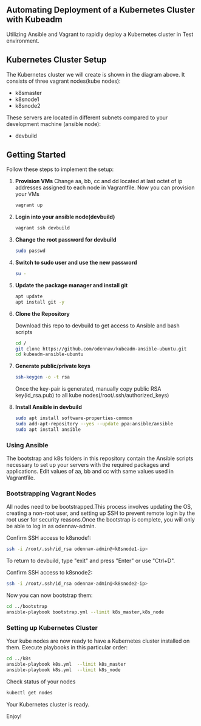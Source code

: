 ## Automating Deployment of a Kubernetes Cluster with Kubeadm
   Utilizing Ansible and Vagrant to rapidly deploy a Kubernetes cluster in Test environment.
 


## Kubernetes Cluster Setup
   The Kubernetes cluster we will create is shown in the diagram above. It consists of three vagrant nodes(kube nodes):
   - k8smaster
   - k8snode1 
   - k8snode2

   These servers are located in different subnets compared to your development machine (ansible node):
   - devbuild

## Getting Started
   Follow these steps to implement the setup:

1. **Provision VMs**
   Change aa, bb, cc and dd located at last octet of ip addresses assigned to each node in Vagrantfile.
   Now you can provision your VMs
   ```bash
   vagrant up
   ```

2. **Login into your ansible node(devbuild)**
   ```bash
   vagrant ssh devbuild
   ```

3. **Change the root password for devbuild**
   ```bash
   sudo passwd
   ```
4. **Switch to sudo user and use the new password**
   ```bash
   su -
   ```

5. **Update the package manager and install git**
   ```bash
   apt update
   apt install git -y
   ```

6. **Clone the Repository**
   
   Download this repo to devbuild to get access to Ansible and bash scripts
   ```bash
   cd /
   git clone https://github.com/odennav/kubeadm-ansible-ubuntu.git
   cd kubeadm-ansible-ubuntu
   ```
7. **Generate public/private keys**
   ```bash
   ssh-keygen -o -t rsa
   ```
   
   Once the key-pair is generated, manually copy public RSA key(id_rsa.pub) to all kube nodes(/root/.ssh/authorized_keys)

8. **Install Ansible in devbuild**
   ```bash
   sudo apt install software-properties-common
   sudo add-apt-repository --yes --update ppa:ansible/ansible
   sudo apt install ansible
   ```

### Using Ansible
The bootstrap and k8s folders in this repository contain the Ansible scripts necessary to set up your servers with the required packages and applications.
Edit values of aa, bb and cc with same values used in Vagrantfile.

### Bootstrapping Vagrant Nodes
   All nodes need to be bootstrapped.This process involves updating the OS, creating a non-root user, and setting up SSH to prevent remote login
   by the root user for security reasons.Once the bootstrap is complete, you will only be able to log in as odennav-admin.

   Confirm SSH access to k8snode1:   
   ```bash
   ssh -i /root/.ssh/id_rsa odennav-admin@<k8snode1-ip>
   ```  
   To return to devbuild, type "exit" and press "Enter" or use "Ctrl+D".
   
   Confirm SSH access to k8snode2:
   ```bash
   ssh -i /root/.ssh/id_rsa odennav-admin@<k8snode2-ip>
   ```  
  
   Now you can now bootstrap them:
   ```bash
   cd ../bootstrap
   ansible-playbook bootstrap.yml --limit k8s_master,k8s_node
   ```

### Setting up Kubernetes Cluster
   Your kube nodes are now ready to have a Kubernetes cluster installed on them.
   Execute playbooks in this particular order:

   ```bash
   cd ../k8s
   ansible-playbook k8s.yml  --limit k8s_master
   ansible-playbook k8s.yml  --limit k8s_node
   ```

   Check status of your nodes
   ```bash
   kubectl get nodes
   ```

   Your Kubernetes cluster is ready.


   Enjoy!

